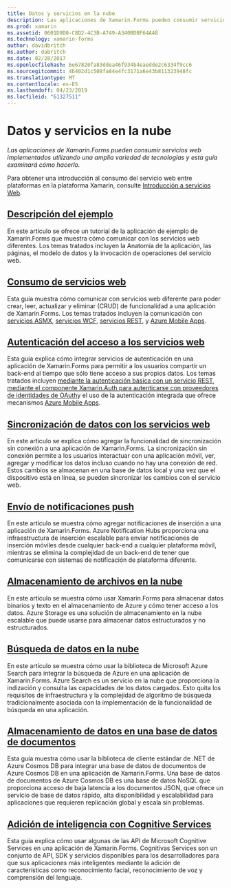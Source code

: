 ```yaml
---
title: Datos y servicios en la nube
description: Las aplicaciones de Xamarin.Forms pueden consumir servicios web implementados utilizando una amplia variedad de tecnologías y esta guía examinará cómo hacerlo.
ms.prod: xamarin
ms.assetid: 0601D9D0-C8D2-4C3B-A749-A340BDBF64A4ß
ms.technology: xamarin-forms
author: davidbritch
ms.author: dabritch
ms.date: 02/28/2017
ms.openlocfilehash: 6e67820fa83ddea46f934b4eaedde2c6334f9cc6
ms.sourcegitcommit: 4b402d1c508fa84e4fc3171a6e43b811323948fc
ms.translationtype: MT
ms.contentlocale: es-ES
ms.lasthandoff: 04/23/2019
ms.locfileid: "61327511"
---
```

# <a name="data--cloud-services"></a>Datos y servicios en la nube

_Las aplicaciones de Xamarin.Forms pueden consumir servicios web implementados utilizando una amplia variedad de tecnologías y esta guía examinará cómo hacerlo._

Para obtener una introducción al consumo del servicio web entre plataformas en la plataforma Xamarin, consulte [Introducción a servicios Web](~/cross-platform/data-cloud/web-services/index.md).

## <a name="understanding-the-samplexamarin-formsdata-cloudwalkthroughmd"></a>[Descripción del ejemplo](~/xamarin-forms/data-cloud/walkthrough.md)

En este artículo se ofrece un tutorial de la aplicación de ejemplo de Xamarin.Forms que muestra cómo comunicar con los servicios web diferentes. Los temas tratados incluyen la Anatomía de la aplicación, las páginas, el modelo de datos y la invocación de operaciones del servicio web.

## <a name="consuming-web-servicesxamarin-formsdata-cloudconsumingindexmd"></a>[Consumo de servicios web](~/xamarin-forms/data-cloud/consuming/index.md)

Esta guía muestra cómo comunicar con servicios web diferente para poder crear, leer, actualizar y eliminar (CRUD) de funcionalidad a una aplicación de Xamarin.Forms. Los temas tratados incluyen la comunicación con [servicios ASMX](consuming/asmx.md), [servicios WCF](consuming/wcf.md), [servicios REST](consuming/rest.md), y [Azure Mobile Apps](consuming/azure.md).

## <a name="authenticating-access-to-web-servicesxamarin-formsdata-cloudauthenticationindexmd"></a>[Autenticación del acceso a los servicios web](~/xamarin-forms/data-cloud/authentication/index.md)

Esta guía explica cómo integrar servicios de autenticación en una aplicación de Xamarin.Forms para permitir a los usuarios compartir un back-end al tiempo que sólo tiene acceso a sus propios datos. Los temas tratados incluyen [mediante la autenticación básica con un servicio REST](authentication/rest.md), [mediante el componente Xamarin.Auth para autenticarse con proveedores de identidades de OAuth](authentication/oauth.md)y el uso de la autenticación integrada que ofrece mecanismos [Azure Mobile Apps](authentication/azure.md).

## <a name="synchronizing-data-with-web-servicessyncindexmd"></a>[Sincronización de datos con los servicios web](sync/index.md)

En este artículo se explica cómo agregar la funcionalidad de sincronización sin conexión a una aplicación de Xamarin.Forms. La sincronización sin conexión permite a los usuarios interactuar con una aplicación móvil, ver, agregar y modificar los datos incluso cuando no hay una conexión de red. Estos cambios se almacenan en una base de datos local y una vez que el dispositivo está en línea, se pueden sincronizar los cambios con el servicio web.

## <a name="sending-push-notificationspush-notificationsindexmd"></a>[Envío de notificaciones push](push-notifications/index.md)

En este artículo se muestra cómo agregar notificaciones de inserción a una aplicación de Xamarin.Forms. Azure Notification Hubs proporciona una infraestructura de inserción escalable para enviar notificaciones de inserción móviles desde cualquier back-end a cualquier plataforma móvil, mientras se elimina la complejidad de un back-end de tener que comunicarse con sistemas de notificación de plataforma diferente.

## <a name="storing-files-in-the-cloudstorageindexmd"></a>[Almacenamiento de archivos en la nube](storage/index.md)

En este artículo se muestra cómo usar Xamarin.Forms para almacenar datos binarios y texto en el almacenamiento de Azure y cómo tener acceso a los datos. Azure Storage es una solución de almacenamiento en la nube escalable que puede usarse para almacenar datos estructurados y no estructurados.

## <a name="searching-data-in-the-cloudsearchindexmd"></a>[Búsqueda de datos en la nube](search/index.md)

En este artículo se muestra cómo usar la biblioteca de Microsoft Azure Search para integrar la búsqueda de Azure en una aplicación de Xamarin.Forms. Azure Search es un servicio en la nube que proporciona la indización y consulta las capacidades de los datos cargados. Esto quita los requisitos de infraestructura y la complejidad de algoritmo de búsqueda tradicionalmente asociada con la implementación de la funcionalidad de búsqueda en una aplicación.

## <a name="storing-data-in-a-document-databasecosmosdbindexmd"></a>[Almacenamiento de datos en una base de datos de documentos](cosmosdb/index.md)

Esta guía muestra cómo usar la biblioteca de cliente estándar de .NET de Azure Cosmos DB para integrar una base de datos de documentos de Azure Cosmos DB en una aplicación de Xamarin.Forms. Una base de datos de documentos de Azure Cosmos DB es una base de datos NoSQL que proporciona acceso de baja latencia a los documentos JSON, que ofrece un servicio de base de datos rápido, alta disponibilidad y escalabilidad para aplicaciones que requieren replicación global y escala sin problemas.

## <a name="adding-intelligence-with-cognitive-servicescognitive-servicesindexmd"></a>[Adición de inteligencia con Cognitive Services](cognitive-services/index.md)

Esta guía explica cómo usar algunas de las API de Microsoft Cognitive Services en una aplicación de Xamarin.Forms. Cognitivas Services son un conjunto de API, SDK y servicios disponibles para los desarrolladores para que sus aplicaciones más inteligentes mediante la adición de características como reconocimiento facial, reconocimiento de voz y comprensión del lenguaje.
